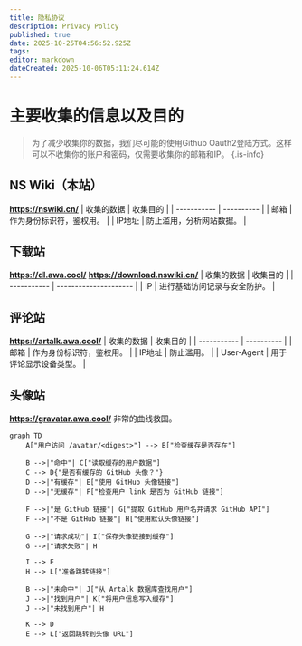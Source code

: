 ```yaml
---
title: 隐私协议
description: Privacy Policy
published: true
date: 2025-10-25T04:56:52.925Z
tags: 
editor: markdown
dateCreated: 2025-10-06T05:11:24.614Z
---
```


# 主要收集的信息以及目的

> 为了减少收集你的数据，我们尽可能的使用Github Oauth2登陆方式。这样可以不收集你的账户和密码，仅需要收集你的邮箱和IP。
{.is-info}

## NS Wiki（本站）
**https://nswiki.cn/**
| 收集的数据 | 收集目的 |
| ----------- | ---------- |
| 邮箱    | 作为身份标识符，鉴权用。 |
| IP地址  | 防止滥用，分析网站数据。 |

## 下载站
**https://dl.awa.cool/** **https://download.nswiki.cn/**
| 收集的数据 | 收集目的 |
| ----------- | --------------------- |
| IP          | 进行基础访问记录与安全防护。 |

## 评论站
**https://artalk.awa.cool/**
| 收集的数据 | 收集目的 |
| ----------- | ---------- |
| 邮箱         | 作为身份标识符，鉴权用。 |
| IP地址       | 防止滥用。 |
| User-Agent  | 用于评论显示设备类型。 |

## 头像站
**https://gravatar.awa.cool/**
非常的曲线救国。
```mermaid
graph TD
    A["用户访问 /avatar/<digest>"] --> B["检查缓存是否存在"]

    B -->|"命中"| C["读取缓存的用户数据"]
    C --> D{"是否有缓存的 GitHub 头像？"}
    D -->|"有缓存"| E["使用 GitHub 头像链接"]
    D -->|"无缓存"| F["检查用户 link 是否为 GitHub 链接"]

    F -->|"是 GitHub 链接"| G["提取 GitHub 用户名并请求 GitHub API"]
    F -->|"不是 GitHub 链接"| H["使用默认头像链接"]

    G -->|"请求成功"| I["保存头像链接到缓存"]
    G -->|"请求失败"| H

    I --> E
    H --> L["准备跳转链接"]

    B -->|"未命中"| J["从 Artalk 数据库查找用户"]
    J -->|"找到用户"| K["将用户信息写入缓存"]
    J -->|"未找到用户"| H

    K --> D
    E --> L["返回跳转到头像 URL"]
```